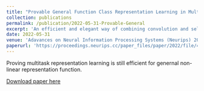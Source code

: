 ```yaml
---
title: "Provable General Function Class Representation Learning in Multitask Bandits and MDPs"
collection: publications
permalink: /publication/2022-05-31-Provable-General
excerpt: 'An efficient and elegant way of combining convolution and self-attention.'
date: 2022-05-31
venue: 'Adavances on Neural Information Processing Systems (Neurips) 2022'
paperurl: 'https://proceedings.neurips.cc/paper_files/paper/2022/file/4b121e627d3c5683f312ad168988f3f0-Paper-Conference.pdf'
---
```

Proving multitask representation learning is still efficient for genernal non-linear representation function.

[Download paper here](https://proceedings.neurips.cc/paper_files/paper/2022/file/4b121e627d3c5683f312ad168988f3f0-Paper-Conference.pdf)
